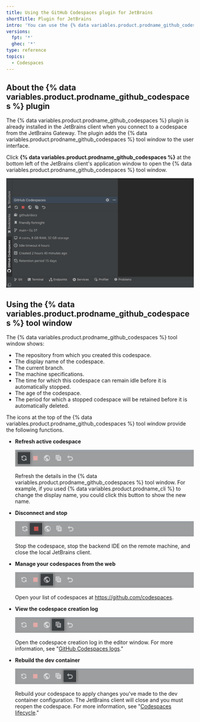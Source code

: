 ```yaml
---
title: Using the GitHub Codespaces plugin for JetBrains
shortTitle: Plugin for JetBrains
intro: 'You can use the {% data variables.product.prodname_github_codespaces %} plugin to find out about your codespace or stop it when you''ve finished working.'
versions:
  fpt: '*'
  ghec: '*'
type: reference
topics:
  - Codespaces
---
```


## About the {% data variables.product.prodname_github_codespaces %} plugin

The {% data variables.product.prodname_github_codespaces %} plugin is already installed in the JetBrains client when you connect to a codespace from the JetBrains Gateway. The plugin adds the {% data variables.product.prodname_github_codespaces %} tool window to the user interface.

Click **{% data variables.product.prodname_github_codespaces %}** at the bottom left of the JetBrains client's application window to open the {% data variables.product.prodname_github_codespaces %} tool window.

![Screenshot of the {% data variables.product.prodname_github_codespaces %} tool window](/assets/images/help/codespaces/jetbrains-codespaces-tool-window.png)

## Using the {% data variables.product.prodname_github_codespaces %} tool window

The {% data variables.product.prodname_github_codespaces %} tool window shows:
* The repository from which you created this codespace.
* The display name of the codespace.
* The current branch.
* The machine specifications.
* The time for which this codespace can remain idle before it is automatically stopped.
* The age of the codespace.
* The period for which a stopped codespace will be retained before it is automatically deleted.

The icons at the top of the {% data variables.product.prodname_github_codespaces %} tool window provide the following functions.

* **Refresh active codespace**

  ![Screenshot of the refresh button](/assets/images/help/codespaces/jetbrains-plugin-icon-refresh-BAK.png)

  Refresh the details in the {% data variables.product.prodname_github_codespaces %} tool window. For example, if you used {% data variables.product.prodname_cli %} to change the display name, you could click this button to show the new name.

* **Disconnect and stop**

  ![Screenshot of the stop button](/assets/images/help/codespaces/jetbrains-plugin-icon-stop.png)

  Stop the codespace, stop the backend IDE on the remote machine, and close the local JetBrains client.

* **Manage your codespaces from the web**

  ![Screenshot of the list button](/assets/images/help/codespaces/jetbrains-plugin-icon-index.png)

  Open your list of codespaces at https://github.com/codespaces.

* **View the codespace creation log**

  ![Screenshot of the log button](/assets/images/help/codespaces/jetbrains-plugin-icon-log.png)

  Open the codespace creation log in the editor window. For more information, see "[GitHub Codespaces logs](/codespaces/troubleshooting/github-codespaces-logs)."

* **Rebuild the dev container**

  ![Screenshot of the rebuild button](/assets/images/help/codespaces/jetbrains-plugin-icon-rebuild.png)

  Rebuild your codespace to apply changes you've made to the dev container configuration. The JetBrains client will close and you must reopen the codespace. For more information, see "[Codespaces lifecycle](/codespaces/developing-in-codespaces/codespaces-lifecycle#rebuilding-a-codespace)."
